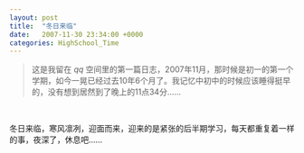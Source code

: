 ```yaml
---
layout: post
title:  "冬日来临"
date:   2007-11-30 23:34:00 +0000
categories: HighSchool_Time
---
```


<div>
<blockquote class='quote-style'>
这是我留在 <em>qq</em> 空间里的第一篇日志<!--excerpt-->，2007年11月，那时候是初一的第一个学期，如今一晃已经过去10年6个月了。我记忆中初中的时候应该睡得挺早的，没有想到居然到了晚上的11点34分……
</blockquote>
<br>
</div>

冬日来临，寒风凛冽，迎面而来，迎来的是紧张的后半期学习，每天都重复着一样的事，夜深了，休息吧……

